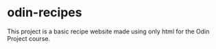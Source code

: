 # odin-recipes
This project is a basic recipe website made using only html
for the Odin Project course.
